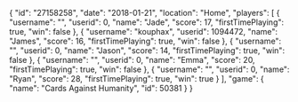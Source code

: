 {
  "id": "27158258",
  "date": "2018-01-21",
  "location": "Home",
  "players": [
    {
      "username": "",
      "userid": 0,
      "name": "Jade",
      "score": 17,
      "firstTimePlaying": true,
      "win": false
    },
    {
      "username": "kouphax",
      "userid": 1094472,
      "name": "James",
      "score": 16,
      "firstTimePlaying": true,
      "win": false
    },
    {
      "username": "",
      "userid": 0,
      "name": "Jason",
      "score": 14,
      "firstTimePlaying": true,
      "win": false
    },
    {
      "username": "",
      "userid": 0,
      "name": "Emma",
      "score": 20,
      "firstTimePlaying": true,
      "win": false
    },
    {
      "username": "",
      "userid": 0,
      "name": "Ryan",
      "score": 28,
      "firstTimePlaying": true,
      "win": true
    }
  ],
  "game": {
    "name": "Cards Against Humanity",
    "id": 50381
  }
}
